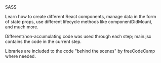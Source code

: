 SASS

Learn how to create different React components, manage data in the form of state props, use different lifecycle methods like componentDidMount, and much more.

Different/non-accumulating code was used through each step; main.jsx contains the code in the current step.

Libraries are included to the code "behind the scenes" by freeCodeCamp where needed.